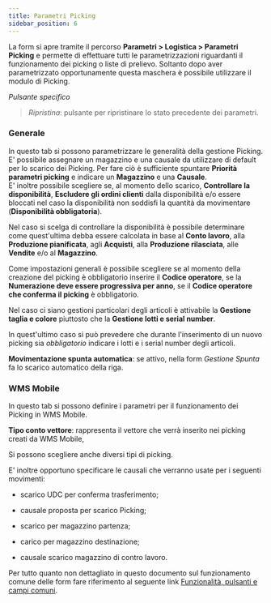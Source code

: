 ```yaml
---
title: Parametri Picking
sidebar_position: 6
---
```


La form si apre tramite il percorso **Parametri > Logistica > Parametri Picking** e permette di effettuare tutti le parametrizzazioni riguardanti il funzionamento dei picking o liste di prelievo. Soltanto dopo aver parametrizzato opportunamente questa maschera è possibile utilizzare il modulo di Picking.

*Pulsante specifico*  
> *Ripristina*: pulsante per ripristinare lo stato precedente dei parametri.

### Generale

In questo tab si possono parametrizzare le generalità della gestione Picking. E' possibile assegnare un magazzino e una causale da utilizzare di default per lo scarico dei Picking. Per fare ciò è sufficiente spuntare **Priorità parametri picking** e indicare un **Magazzino** e una **Causale**.  
E' inoltre possibile scegliere se, al momento dello scarico, **Controllare la disponibilità**, **Escludere gli ordini clienti** dalla disponibilità e/o essere bloccati nel caso la disponibilità non soddisfi la quantità da movimentare (**Disponibilità obbligatoria**).

Nel caso si scelga di controllare la disponibilità è possibile determinare come quest'ultima debba essere calcolata in base al **Conto lavoro**, alla **Produzione pianificata**, agli **Acquisti**, alla **Produzione rilasciata**, alle **Vendite** e/o al **Magazzino**.

Come impostazioni generali è possibile scegliere se al momento della creazione del picking è obbligatorio inserire il **Codice operatore**, se la **Numerazione deve essere progressiva per anno**, se il **Codice operatore che conferma il picking** è obbligatorio.

Nel caso ci siano gestioni particolari degli articoli è attivabile la **Gestione taglia e colore** piuttosto che la **Gestione lotti e serial number**.

In quest'ultimo caso si può prevedere che durante l'inserimento di un nuovo picking sia *obbligatorio* indicare i lotti e i serial number degli articoli.

**Movimentazione spunta automatica**: se attivo, nella form *Gestione Spunta* fa lo scarico automatico della riga.          

### WMS Mobile

In questo tab si possono definire i parametri per il funzionamento dei Picking in WMS Mobile.

**Tipo conto vettore**: rappresenta il vettore che verrà inserito nei picking creati da WMS Mobile,  

Si possono scegliere anche diversi tipi di picking. 

E' inoltre opportuno specificare le causali che verranno usate per i seguenti movimenti:

- scarico UDC per conferma trasferimento;

- causale proposta per scarico Picking;

- scarico per magazzino partenza;

- carico per magazzino destinazione;

- causale scarico magazzino di contro lavoro.

Per tutto quanto non dettagliato in questo documento sul funzionamento comune delle form fare riferimento al seguente link [Funzionalità, pulsanti e campi comuni](/docs/guide/common).